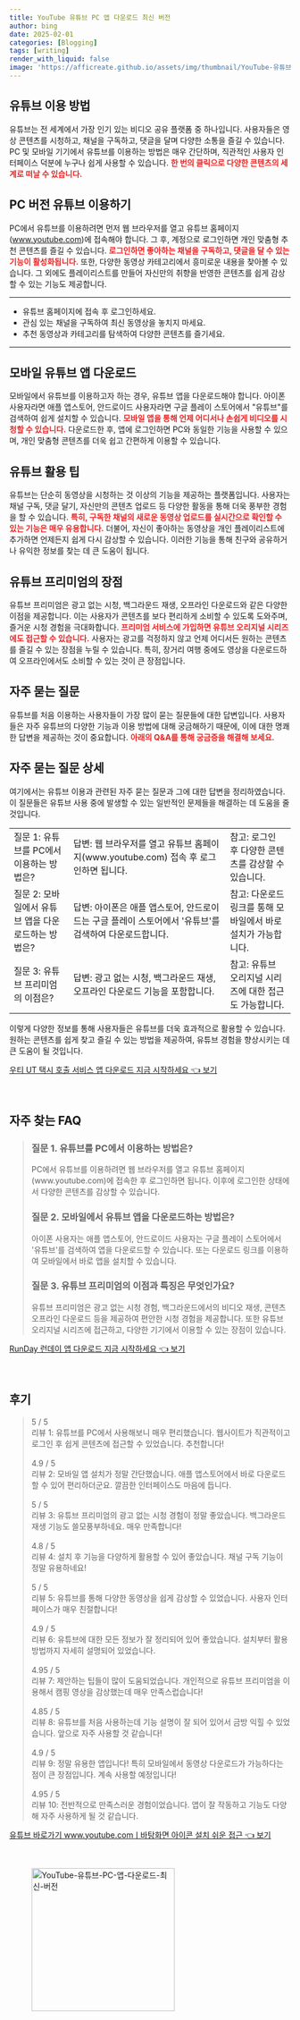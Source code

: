 ```yaml
---
title: YouTube 유튜브 PC 앱 다운로드 최신 버전
author: bing
date: 2025-02-01
categories: [Blogging]
tags: [writing]
render_with_liquid: false
image: 'https://afficreate.github.io/assets/img/thumbnail/YouTube-유튜브-PC-앱-다운로드-최신-버전.webp'
---
```



<h2 id='유튜브 이용 방법'>유튜브 이용 방법</h2>

<p>유튜브는 전 세계에서 가장 인기 있는 비디오 공유 플랫폼 중 하나입니다. 사용자들은 영상 콘텐츠를 시청하고, 채널을 구독하고, 댓글을 달며 다양한 소통을 즐길 수 있습니다. PC 및 모바일 기기에서 유튜브를 이용하는 방법은 매우 간단하며, 직관적인 사용자 인터페이스 덕분에 누구나 쉽게 사용할 수 있습니다. <b><span style="color: #ee2323;">한 번의 클릭으로 다양한 콘텐츠의 세계로 떠날 수 있습니다.</span></b></p>

<h2 id='PC 버전 유튜브 이용하기'>PC 버전 유튜브 이용하기</h2>

<p>PC에서 유튜브를 이용하려면 먼저 웹 브라우저를 열고 유튜브 홈페이지(<a href="https://www.youtube.com">www.youtube.com</a>)에 접속해야 합니다. 그 후, 계정으로 로그인하면 개인 맞춤형 추천 콘텐츠를 즐길 수 있습니다. <b><span style="color: #ee2323;">로그인하면 좋아하는 채널을 구독하고, 댓글을 달 수 있는 기능이 활성화됩니다.</span></b> 또한, 다양한 동영상 카테고리에서 흥미로운 내용을 찾아볼 수 있습니다. 그 외에도 플레이리스트를 만들어 자신만의 취향을 반영한 콘텐츠를 쉽게 감상할 수 있는 기능도 제공합니다.</p>

<hr />

<ul>
    <li>유튜브 홈페이지에 접속 후 로그인하세요.</li>
    <li>관심 있는 채널을 구독하여 최신 동영상을 놓치지 마세요.</li>
    <li>추천 동영상과 카테고리를 탐색하여 다양한 콘텐츠를 즐기세요.</li>
</ul>

<hr />

<h2 id='모바일 유튜브 앱 다운로드'>모바일 유튜브 앱 다운로드</h2>

<p>모바일에서 유튜브를 이용하고자 하는 경우, 유튜브 앱을 다운로드해야 합니다. 아이폰 사용자라면 애플 앱스토어, 안드로이드 사용자라면 구글 플레이 스토어에서 "유튜브"를 검색하여 쉽게 설치할 수 있습니다. <b><span style="color: #ee2323;">모바일 앱을 통해 언제 어디서나 손쉽게 비디오를 시청할 수 있습니다.</span></b> 다운로드한 후, 앱에 로그인하면 PC와 동일한 기능을 사용할 수 있으며, 개인 맞춤형 콘텐츠를 더욱 쉽고 간편하게 이용할 수 있습니다.</p>

<h2 id='유튜브 활용 팁'>유튜브 활용 팁</h2>

<p>유튜브는 단순히 동영상을 시청하는 것 이상의 기능을 제공하는 플랫폼입니다. 사용자는 채널 구독, 댓글 달기, 자신만의 콘텐츠 업로드 등 다양한 활동을 통해 더욱 풍부한 경험을 할 수 있습니다. <b><span style="color: #ee2323;">특히, 구독한 채널의 새로운 동영상 업로드를 실시간으로 확인할 수 있는 기능은 매우 유용합니다.</span></b> 더불어, 자신이 좋아하는 동영상을 개인 플레이리스트에 추가하면 언제든지 쉽게 다시 감상할 수 있습니다. 이러한 기능을 통해 친구와 공유하거나 유익한 정보를 찾는 데 큰 도움이 됩니다.</p>

<h2 id='유튜브 프리미엄의 장점'>유튜브 프리미엄의 장점</h2>

<p>유튜브 프리미엄은 광고 없는 시청, 백그라운드 재생, 오프라인 다운로드와 같은 다양한 이점을 제공합니다. 이는 사용자가 콘텐츠를 보다 편리하게 소비할 수 있도록 도와주며, 즐거운 시청 경험을 극대화합니다. <b><span style="color: #ee2323;">프리미엄 서비스에 가입하면 유튜브 오리지널 시리즈에도 접근할 수 있습니다.</span></b> 사용자는 광고를 걱정하지 않고 언제 어디서든 원하는 콘텐츠를 즐길 수 있는 장점을 누릴 수 있습니다. 특히, 장거리 여행 중에도 영상을 다운로드하여 오프라인에서도 소비할 수 있는 것이 큰 장점입니다.</p>

<h2 id='자주 묻는 질문'>자주 묻는 질문</h2>

<p>유튜브를 처음 이용하는 사용자들이 가장 많이 묻는 질문들에 대한 답변입니다. 사용자들은 자주 유튜브의 다양한 기능과 이용 방법에 대해 궁금해하기 때문에, 이에 대한 명쾌한 답변을 제공하는 것이 중요합니다. <b><span style="color: #ee2323;">아래의 Q&A를 통해 궁금증을 해결해 보세요.</span></b></p>

<h2 id='자주 묻는 질문 상세'>자주 묻는 질문 상세</h2>

<p>여기에서는 유튜브 이용과 관련된 자주 묻는 질문과 그에 대한 답변을 정리하였습니다. 이 질문들은 유튜브 사용 중에 발생할 수 있는 일반적인 문제들을 해결하는 데 도움을 줄 것입니다.</p>

<table>
    <tr>
        <td>질문 1: 유튜브를 PC에서 이용하는 방법은?</td>
        <td>답변: 웹 브라우저를 열고 유튜브 홈페이지(www.youtube.com) 접속 후 로그인하면 됩니다.</td>
        <td>참고: 로그인 후 다양한 콘텐츠를 감상할 수 있습니다.</td>
    </tr>
    <tr>
        <td>질문 2: 모바일에서 유튜브 앱을 다운로드하는 방법은?</td>
        <td>답변: 아이폰은 애플 앱스토어, 안드로이드는 구글 플레이 스토어에서 '유튜브'를 검색하여 다운로드합니다.</td>
        <td>참고: 다운로드 링크를 통해 모바일에서 바로 설치가 가능합니다.</td>
    </tr>
    <tr>
        <td>질문 3: 유튜브 프리미엄의 이점은?</td>
        <td>답변: 광고 없는 시청, 백그라운드 재생, 오프라인 다운로드 기능을 포함합니다.</td>
        <td>참고: 유튜브 오리지널 시리즈에 대한 접근도 가능합니다.</td>
    </tr>
</table>

<p>이렇게 다양한 정보를 통해 사용자들은 유튜브를 더욱 효과적으로 활용할 수 있습니다. 원하는 콘텐츠를 쉽게 찾고 즐길 수 있는 방법을 제공하여, 유튜브 경험을 향상시키는 데 큰 도움이 될 것입니다.</p>


<p><a class="click-button" title="우티 UT 택시 호출 서비스 앱 다운로드 지금 시작하세요" href="https://afficreate.github.io/posts/%EC%9A%B0%ED%8B%B0-UT-%ED%83%9D%EC%8B%9C-%ED%98%B8%EC%B6%9C-%EC%84%9C%EB%B9%84%EC%8A%A4-%EC%95%B1-%EB%8B%A4%EC%9A%B4%EB%A1%9C%EB%93%9C-%EC%A7%80%EA%B8%88-%EC%8B%9C%EC%9E%91%ED%95%98%EC%84%B8%EC%9A%94/" rel="dofollow">우티 UT 택시 호출 서비스 앱 다운로드 지금 시작하세요 👈 보기</a></p><br>
<h2 id='자주_찾는_FAQ'>자주 찾는 FAQ</h2>
<div itemscope="" itemtype="https://schema.org/FAQPage"> 
<blockquote> 
<div itemscope="" itemprop="mainEntity" itemtype="https://schema.org/Question"> 
<h3 itemprop="name">질문 1. 유튜브를 PC에서 이용하는 방법은?</h3> 
<div itemscope="" itemprop="acceptedAnswer" itemtype="https://schema.org/Answer"> 
<span itemprop="text"> 
<p>PC에서 유튜브를 이용하려면 웹 브라우저를 열고 유튜브 홈페이지(www.youtube.com)에 접속한 후 로그인하면 됩니다. 이후에 로그인한 상태에서 다양한 콘텐츠를 감상할 수 있습니다.</p> 
</span> 
</div> 
</div> 

<div itemscope="" itemprop="mainEntity" itemtype="https://schema.org/Question"> 
<h3 itemprop="name">질문 2. 모바일에서 유튜브 앱을 다운로드하는 방법은?</h3> 
<div itemscope="" itemprop="acceptedAnswer" itemtype="https://schema.org/Answer"> 
<span itemprop="text"> 
<p>아이폰 사용자는 애플 앱스토어, 안드로이드 사용자는 구글 플레이 스토어에서 '유튜브'를 검색하여 앱을 다운로드할 수 있습니다. 또는 다운로드 링크를 이용하여 모바일에서 바로 앱을 설치할 수 있습니다.</p> 
</span> 
</div> 
</div> 

<div itemscope="" itemprop="mainEntity" itemtype="https://schema.org/Question"> 
<h3 itemprop="name">질문 3. 유튜브 프리미엄의 이점과 특징은 무엇인가요?</h3> 
<div itemscope="" itemprop="acceptedAnswer" itemtype="https://schema.org/Answer"> 
<span itemprop="text"> 
<p>유튜브 프리미엄은 광고 없는 시청 경험, 백그라운드에서의 비디오 재생, 콘텐츠 오프라인 다운로드 등을 제공하여 편안한 시청 경험을 제공합니다. 또한 유튜브 오리지널 시리즈에 접근하고, 다양한 기기에서 이용할 수 있는 장점이 있습니다.</p> 
</span> 
</div> 
</div> 
</blockquote> 
</div>
<p><a class="click-button" title="RunDay 런데이 앱 다운로드 지금 시작하세요" href="https://afficreate.github.io/posts/RunDay-%EB%9F%B0%EB%8D%B0%EC%9D%B4-%EC%95%B1-%EB%8B%A4%EC%9A%B4%EB%A1%9C%EB%93%9C-%EC%A7%80%EA%B8%88-%EC%8B%9C%EC%9E%91%ED%95%98%EC%84%B8%EC%9A%94/" rel="dofollow">RunDay 런데이 앱 다운로드 지금 시작하세요 👈 보기</a></p><br>
<h2 id='후기'>후기</h2>
<div itemscope itemtype="https://schema.org/Product">
  <blockquote>
  <div itemprop="review" itemscope itemtype="https://schema.org/Review">
      <div itemprop="reviewRating" itemscope itemtype="https://schema.org/Rating"> <span itemprop="ratingValue">5</span> / <span itemprop="bestRating">5</span> </div>
      <span itemprop="reviewBody">리뷰 1: 유튜브를 PC에서 사용해보니 매우 편리했습니다. 웹사이트가 직관적이고 로그인 후 쉽게 콘텐츠에 접근할 수 있었습니다. 추천합니다!</span>
  </div>
  <br>
  <div itemprop="review" itemscope itemtype="https://schema.org/Review">
      <div itemprop="reviewRating" itemscope itemtype="https://schema.org/Rating"> <span itemprop="ratingValue">4.9</span> / <span itemprop="bestRating">5</span> </div>
      <span itemprop="reviewBody">리뷰 2: 모바일 앱 설치가 정말 간단했습니다. 애플 앱스토어에서 바로 다운로드할 수 있어 편리하더군요. 깔끔한 인터페이스도 마음에 듭니다.</span>
  </div>
  <br>
  <div itemprop="review" itemscope itemtype="https://schema.org/Review">
      <div itemprop="reviewRating" itemscope itemtype="https://schema.org/Rating"> <span itemprop="ratingValue">5</span> / <span itemprop="bestRating">5</span> </div>
      <span itemprop="reviewBody">리뷰 3: 유튜브 프리미엄의 광고 없는 시청 경험이 정말 좋았습니다. 백그라운드 재생 기능도 쓸모풍부하네요. 매우 만족합니다!</span>
  </div>
  <br>
  <div itemprop="review" itemscope itemtype="https://schema.org/Review">
      <div itemprop="reviewRating" itemscope itemtype="https://schema.org/Rating"> <span itemprop="ratingValue">4.8</span> / <span itemprop="bestRating">5</span> </div>
      <span itemprop="reviewBody">리뷰 4: 설치 후 기능을 다양하게 활용할 수 있어 좋았습니다. 채널 구독 기능이 정말 유용하네요!</span>
  </div>
  <br>
  <div itemprop="review" itemscope itemtype="https://schema.org/Review">
      <div itemprop="reviewRating" itemscope itemtype="https://schema.org/Rating"> <span itemprop="ratingValue">5</span> / <span itemprop="bestRating">5</span> </div>
      <span itemprop="reviewBody">리뷰 5: 유튜브를 통해 다양한 동영상을 쉽게 감상할 수 있었습니다. 사용자 인터페이스가 매우 친절합니다!</span>
  </div>
  <br>
  <div itemprop="review" itemscope itemtype="https://schema.org/Review">
      <div itemprop="reviewRating" itemscope itemtype="https://schema.org/Rating"> <span itemprop="ratingValue">4.9</span> / <span itemprop="bestRating">5</span> </div>
      <span itemprop="reviewBody">리뷰 6: 유튜브에 대한 모든 정보가 잘 정리되어 있어 좋았습니다. 설치부터 활용방법까지 자세히 설명되어 있었습니다.</span>
  </div>
  <br>
  <div itemprop="review" itemscope itemtype="https://schema.org/Review">
      <div itemprop="reviewRating" itemscope itemtype="https://schema.org/Rating"> <span itemprop="ratingValue">4.95</span> / <span itemprop="bestRating">5</span> </div>
      <span itemprop="reviewBody">리뷰 7: 제안하는 팁들이 많이 도움되었습니다. 개인적으로 유튜브 프리미엄을 이용해서 캠핑 영상을 감상했는데 매우 만족스럽습니다!</span>
  </div>
  <br>
  <div itemprop="review" itemscope itemtype="https://schema.org/Review">
      <div itemprop="reviewRating" itemscope itemtype="https://schema.org/Rating"> <span itemprop="ratingValue">4.85</span> / <span itemprop="bestRating">5</span> </div>
      <span itemprop="reviewBody">리뷰 8: 유튜브를 처음 사용하는데 기능 설명이 잘 되어 있어서 금방 익힐 수 있었습니다. 앞으로 자주 사용할 것 같습니다!</span>
  </div>
  <br>
  <div itemprop="review" itemscope itemtype="https://schema.org/Review">
      <div itemprop="reviewRating" itemscope itemtype="https://schema.org/Rating"> <span itemprop="ratingValue">4.9</span> / <span itemprop="bestRating">5</span> </div>
      <span itemprop="reviewBody">리뷰 9: 정말 유용한 앱입니다! 특히 모바일에서 동영상 다운로드가 가능하다는 점이 큰 장점입니다. 계속 사용할 예정입니다!</span>
  </div>
  <br>
  <div itemprop="review" itemscope itemtype="https://schema.org/Review">
      <div itemprop="reviewRating" itemscope itemtype="https://schema.org/Rating"> <span itemprop="ratingValue">4.95</span> / <span itemprop="bestRating">5</span> </div>
      <span itemprop="reviewBody">리뷰 10: 전반적으로 만족스러운 경험이었습니다. 앱이 잘 작동하고 기능도 다양해 자주 사용하게 될 것 같습니다.</span>
  </div>
  </blockquote>
</div>
<p><a class="click-button" title="유튜브 바로가기 www.youtube.comㅣ바탕화면 아이콘 설치 쉬운 접근" href="https://afficreate.github.io/posts/%EC%9C%A0%ED%8A%9C%EB%B8%8C-%EB%B0%94%EB%A1%9C%EA%B0%80%EA%B8%B0-www.youtube.com%E3%85%A3%EB%B0%94%ED%83%95%ED%99%94%EB%A9%B4-%EC%95%84%EC%9D%B4%EC%BD%98-%EC%84%A4%EC%B9%98-%EC%89%AC%EC%9A%B4-%EC%A0%91%EA%B7%BC/" rel="dofollow">유튜브 바로가기 www.youtube.comㅣ바탕화면 아이콘 설치 쉬운 접근 👈 보기</a></p><br>
<figure class="image"><img src="https://afficreate.github.io/assets/img/thumbnail/YouTube-유튜브-PC-앱-다운로드-최신-버전.webp" alt="YouTube-유튜브-PC-앱-다운로드-최신-버전" width="256" height="256"></figure>